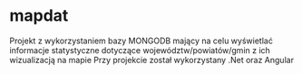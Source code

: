 # mapdat

Projekt z wykorzystaniem bazy MONGODB mający na celu wyświetlać informacje statystyczne dotyczące województw/powiatów/gmin z ich wizualizacją na mapie
Przy projekcie został wykorzystany .Net oraz Angular
